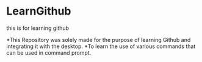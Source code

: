 # LearnGithub
this is for learning github


*This Repository was solely made for the purpose of learning Github and integrating it with the desktop.
*To learn the use of various commands that can be used in command prompt.
